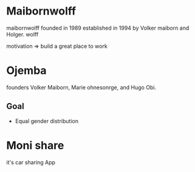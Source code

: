 
# Maibornwolff

maibornwolff founded in 1989 established in 1994 by Volker maiborn and Holger. wolff


motivation
=> build a great place to work

# Ojemba

founders Volker Maiborn, Marie ohnesonrge, and Hugo Obi.

## Goal
- Equal gender distribution

# Moni share

it's car sharing App